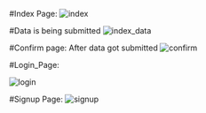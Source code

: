 #Index Page:
![index](https://github.com/Saumyen10/Creative_labs/assets/123822223/697e021f-2992-480b-8250-b54274caa406)

#Data is being submitted
![index_data](https://github.com/Saumyen10/Creative_labs/assets/123822223/95e3e005-0c65-4d44-9e0a-0be74c449ca4)

#Confirm page: After data got submitted
![confirm](https://github.com/Saumyen10/Creative_labs/assets/123822223/ccef4fba-8da4-4d0f-9f24-4a23a22cff7b)

#Login_Page:


![login](https://github.com/Saumyen10/Creative_labs/assets/123822223/3d077f92-b41f-4397-bb28-e2e8907d55b8)

#Signup Page:
![signup](https://github.com/Saumyen10/Creative_labs/assets/123822223/bbbebe4f-b25a-4e9c-af5d-55e7b74a834f)

